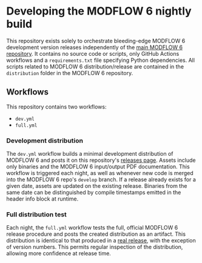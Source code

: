 # Developing the MODFLOW 6 nightly build

This repository exists solely to orchestrate bleeding-edge MODFLOW 6 development version releases independently of the [main MODFLOW 6 repository](https://github.com/MODFLOW-ORG/modflow6). It contains no source code or scripts, only GitHub Actions workflows and a `requirements.txt` file specifying Python dependencies. All scripts related to MODFLOW 6 distribution/release are contained in the `distribution` folder in the MODFLOW 6 repository.

## Workflows

This repository contains two workflows:

- `dev.yml`
- `full.yml`

### Development distribution

The `dev.yml` workflow builds a minimal development distribution of MODFLOW 6 and posts it on this repository's [releases page](https://github.com/MODFLOW-ORG/modflow6-nightly-build/releases). Assets include only binaries and the MODFLOW 6 input/output PDF documentation. This workflow is triggered each night, as well as whenever new code is merged into the MODFLOW 6 repo's `develop` branch. If a release already exists for a given date, assets are updated on the existing release. Binaries from the same date can be distinguished by compile timestamps emitted in the header info block at runtime.

### Full distribution test

Each night, the `full.yml` workflow tests the full, official MODFLOW 6 release procedure and posts the created distribution as an artifact. This distribution is identical to that produced in a [real release](https://github.com/MODFLOW-ORG/modflow6/blob/develop/distribution/README.md), with the exception of version numbers. This permits regular inspection of the distribution, allowing more confidence at release time.